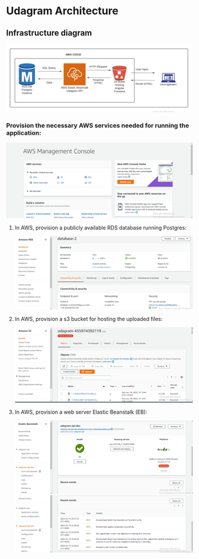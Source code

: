 # Udagram Architecture

## Infrastructure diagram

   ![Udagram Architecture](../ScreenShots/Udagram-Architecture.png)



### Provision the necessary AWS services needed for running the application:


   ![AWS CONSOLE](../ScreenShots/AWS-CONSOLE.png)



1. In AWS, provision a publicly available RDS database running Postgres:




   ![Relational Database Service](../ScreenShots/RDS.png)




2. In AWS, provision a s3 bucket for hosting the uploaded files:


   ![Simple Storage Services](../ScreenShots/S3-1.png)




3. In AWS, provision a web server Elastic Beanstalk (EB):


   ![Elastic Beanstalk](../ScreenShots/EB1.png)
   ![Elastic Beanstalk](../ScreenShots/EB2.png)

   